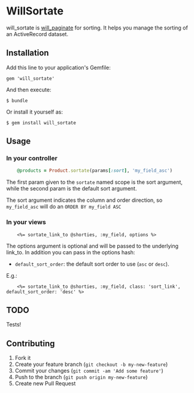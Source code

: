 # WillSortate

will_sortate is [will\_paginate](https://github.com/mislav/will_paginate) for sorting. It helps you manage the sorting of an ActiveRecord dataset.

## Installation

Add this line to your application's Gemfile:

    gem 'will_sortate'

And then execute:

    $ bundle

Or install it yourself as:

    $ gem install will_sortate

## Usage

### In your controller

```ruby
    @products = Product.sortate(params[:sort], 'my_field_asc')
```

The first param given to the `sortate` named scope is the sort argument, while the second param is the default sort argument.

The sort argument indicates the column and order direction, so `my_field_asc` will do an `ORDER BY my_field ASC`

### In your views

```erb
    <%= sortate_link_to @shorties, :my_field, options %>
```

The options argument is optional and will be passed to the underlying link_to. In addition you can pass in the options hash:

- `default_sort_order`: the default sort order to use (`asc` or `desc`).

E.g.:

```erb
    <%= sortate_link_to @shorties, :my_field, class: 'sort_link', default_sort_order: 'desc' %>
```

## TODO

Tests!

## Contributing

1. Fork it
2. Create your feature branch (`git checkout -b my-new-feature`)
3. Commit your changes (`git commit -am 'Add some feature'`)
4. Push to the branch (`git push origin my-new-feature`)
5. Create new Pull Request
